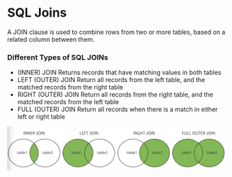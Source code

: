 # SQL Joins
A JOIN clause is used to combine rows from two or more tables, based on a related column between them.

### Different Types of SQL JOINs
* (INNER) JOIN
Returns records that have matching values in both tables
* LEFT (OUTER) JOIN
Return all records from the left table, and the matched records from the right table
* RIGHT (OUTER) JOIN
Return all records from the right table, and the matched records from the left table
* FULL (OUTER) JOIN
Return all records when there is a match in either left or right table <br/>

![SQL_joins](../images/2018/SQL_joins.png)
